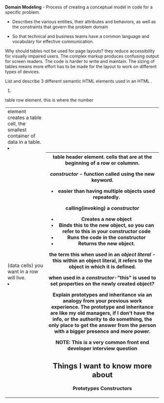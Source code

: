 
**Domain Modeling** - Process of creating a conceptual model in code for a specific problem.

- Describes the various entities, their attributes and behaviors, as well as the constraints that govern the problem domain

- So that technical and business teams have a common language and vocabulary for effective communication.


Why should tables not be used for page layouts? they reduce accessibility for visually impaired users. The complex markup produces confusing output for screen readers.
The code is harder to write and maintain. The sizing of tables means more effort has to be made for the layout to work on different types of devices.

List and describe 3 different semantic HTML elements used in an HTML <table>.

1. <td> element creates a table cell, the smallest container of data in a table.

2. <tr> table row element. this is where the number <td> (data cells) you want in a row will live.

3. <th> table header element. cells that are at the beginning of a row or columnn.

*constructor* - function called using the **new** keyword.

- easier than having multiple objects used repeatedly.

calling(invoking) a *constructor*

- Creates a new object
- Binds **this** to the new object, so you can refer to **this** in your constructor code
- Runs the code in the constructor
- Returns the new object.

the term **this** when used in an *object literal* - **this** within an object literal, it refers to the object in which it is defined.

when used in a *constructor*-"this" is used to set properties on the newly created object? 

Explain prototypes and inheritance via an analogy from your previous work experience.
The prototype and inheritance are like my old managers, if I don't have the info, or the authority to do something, the only place to get the answer from the person with a bigger presence and more power.

NOTE: This is a very common front end developer interview question

## Things I want to know more about
Prototypes 
Constructors